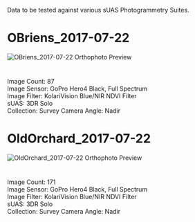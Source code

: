 Data to be tested against various sUAS Photogrammetry Suites.  
#
# OBriens_2017-07-22
![OBriens_2017-07-22 Orthophoto Preview](/datasets/OBriens_2017-07-22.png?raw=true) 
#
Image Count: 87  
Image Sensor: GoPro Hero4 Black, Full Spectrum  
Image Filter: KolariVision Blue/NIR NDVI Filter  
sUAS: 3DR Solo  
Collection: Survey
Camera Angle: Nadir
#
# OldOrchard_2017-07-22
![OldOrchard_2017-07-22 Orthophoto Preview](/datasets/OldOrchard_2017-07-22.png?raw=true) 
#
Image Count: 171  
Image Sensor: GoPro Hero4 Black, Full Spectrum  
Image Filter: KolariVision Blue/NIR NDVI Filter  
sUAS: 3DR Solo  
Collection: Survey
Camera Angle: Nadir
